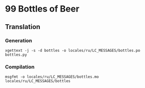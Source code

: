 # 99 Bottles of Beer
 
## Translation

### Generation
 
`xgettext -j -s -d bottles -o locales/ru/LC_MESSAGES/bottles.po bottles.py`

### Compilation

`msgfmt -o locales/ru/LC_MESSAGES/bottles.mo locales/ru/LC_MESSAGES/bottles`
